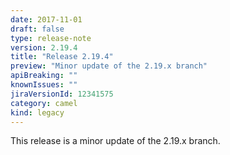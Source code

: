 ```yaml
---
date: 2017-11-01
draft: false 
type: release-note
version: 2.19.4
title: "Release 2.19.4"
preview: "Minor update of the 2.19.x branch"
apiBreaking: ""
knownIssues: ""
jiraVersionId: 12341575
category: camel
kind: legacy
---
```


This release is a minor update of the 2.19.x branch.
